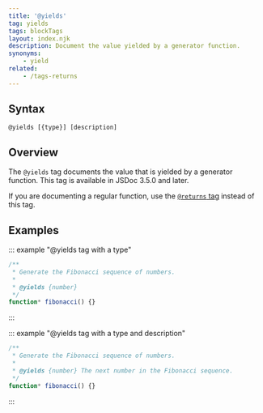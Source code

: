 ```yaml
---
title: '@yields'
tag: yields
tags: blockTags
layout: index.njk
description: Document the value yielded by a generator function.
synonyms:
	- yield
related:
	- /tags-returns
---
```


## Syntax

`@yields [{type}] [description]`


## Overview

The `@yields` tag documents the value that is yielded by a generator function. This tag is available
in JSDoc 3.5.0 and later.

If you are documenting a regular function, use the [`@returns` tag][returns-tag] instead of this
tag.

[returns-tag]: /tags-returns


## Examples

::: example "@yields tag with a type"

```js
/**
 * Generate the Fibonacci sequence of numbers.
 *
 * @yields {number}
 */
function* fibonacci() {}
```
:::

::: example "@yields tag with a type and description"

```js
/**
 * Generate the Fibonacci sequence of numbers.
 *
 * @yields {number} The next number in the Fibonacci sequence.
 */
function* fibonacci() {}
```
:::

